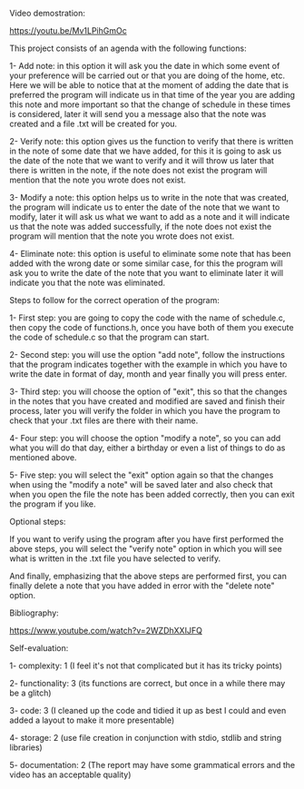Video demostration:

https://youtu.be/Mv1LPihGmOc

This project consists of an agenda with the following functions:

1- Add note: in this option it will ask you the date in which some event of your preference will be carried out or that you are doing of the home, etc. Here we will be able to notice that at the moment of adding the date that is preferred the program will indicate us in that time of the year you are adding this note and more important so that the change of schedule in these times is considered, later it will send you a message also that the note was created and a file .txt will be created for you.

2- Verify note: this option gives us the function to verify that there is written in the note of some date that we have added, for this it is going to ask us the date of the note that we want to verify and it will throw us later that there is written in the note, if the note does not exist the program will mention that the note you wrote does not exist.

3- Modify a note: this option helps us to write in the note that was created, the program will indicate us to enter the date of the note that we want to modify, later it will ask us what we want to add as a note and it will indicate us that the note was added successfully, if the note does not exist the program will mention that the note you wrote does not exist.

4- Eliminate note: this option is useful to eliminate some note that has been added with the wrong date or some similar case, for this the program will ask you to write the date of the note that you want to eliminate later it will indicate you that the note was eliminated.

Steps to follow for the correct operation of the program:

1- First step: you are going to copy the code with the name of schedule.c, then copy the code of functions.h, once you have both of them you execute the code of schedule.c so that the program can start.

2- Second step: you will use the option "add note", follow the instructions that the program indicates together with the example in which you have to write the date in format of day, month and year finally you will press enter.

3- Third step: you will choose the option of "exit", this so that the changes in the notes that you have created and modified are saved and finish their process, later you will verify the folder in which you have the program to check that your .txt files are there with their name.

4- Four step: you will choose the option "modify a note", so you can add what you will do that day, either a birthday or even a list of things to do as mentioned above.

5- Five step: you will select the "exit" option again so that the changes when using the "modify a note" will be saved later and also check that when you open the file the note has been added correctly, then you can exit the program if you like.

Optional steps:

If you want to verify using the program after you have first performed the above steps, you will select the "verify note" option in which you will see what is written in the .txt file you have selected to verify.

And finally, emphasizing that the above steps are performed first, you can finally delete a note that you have added in error with the "delete note" option.

Bibliography:

https://www.youtube.com/watch?v=2WZDhXXIJFQ

Self-evaluation:

1- complexity: 1 (I feel it's not that complicated but it has its tricky points)

2- functionality: 3 (its functions are correct, but once in a while there may be a glitch)

3- code: 3 (I cleaned up the code and tidied it up as best I could and even added a layout to make it more presentable)

4- storage: 2 (use file creation in conjunction with stdio, stdlib and string libraries)

5- documentation: 2 (The report may have some grammatical errors and the video has an acceptable quality)

